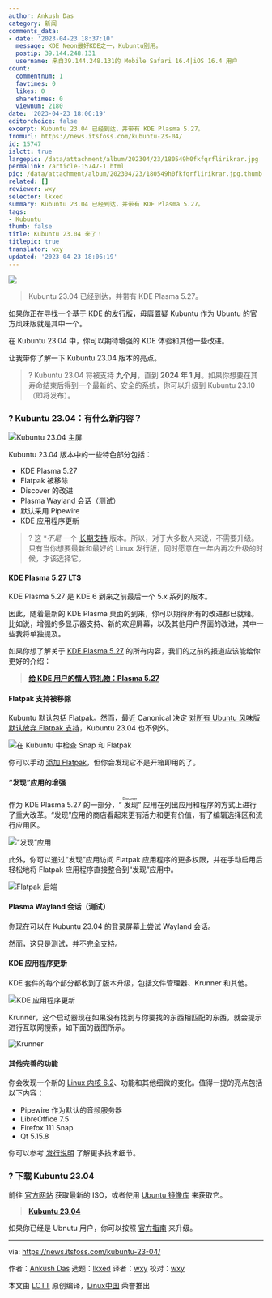 ```yaml
---
author: Ankush Das
category: 新闻
comments_data:
- date: '2023-04-23 18:37:10'
  message: KDE Neon最好KDE之一，Kubuntu别用。
  postip: 39.144.248.131
  username: 来自39.144.248.131的 Mobile Safari 16.4|iOS 16.4 用户
count:
  commentnum: 1
  favtimes: 0
  likes: 0
  sharetimes: 0
  viewnum: 2180
date: '2023-04-23 18:06:19'
editorchoice: false
excerpt: Kubuntu 23.04 已经到达，并带有 KDE Plasma 5.27。
fromurl: https://news.itsfoss.com/kubuntu-23-04/
id: 15747
islctt: true
largepic: /data/attachment/album/202304/23/180549h0fkfqrflirikrar.jpg
permalink: /article-15747-1.html
pic: /data/attachment/album/202304/23/180549h0fkfqrflirikrar.jpg.thumb.jpg
related: []
reviewer: wxy
selector: lkxed
summary: Kubuntu 23.04 已经到达，并带有 KDE Plasma 5.27。
tags:
- Kubuntu
thumb: false
title: Kubuntu 23.04 来了！
titlepic: true
translator: wxy
updated: '2023-04-23 18:06:19'
---
```


![](/data/attachment/album/202304/23/180549h0fkfqrflirikrar.jpg)



> 
> Kubuntu 23.04 已经到达，并带有 KDE Plasma 5.27。
> 
> 
> 


如果你正在寻找一个基于 KDE 的发行版，毋庸置疑 Kubuntu 作为 Ubuntu 的官方风味版就是其中一个。


在 Kubuntu 23.04 中，你可以期待增强的 KDE 体验和其他一些改进。


让我带你了解一下 Kubuntu 23.04 版本的亮点。



> 
> ? Kubuntu 23.04 将被支持 **九个月**，直到 **2024 年 1 月**。如果你想要在其寿命结束后得到一个最新的、安全的系统，你可以升级到 Kubuntu 23.10（即将发布）。
> 
> 
> 


### ? Kubuntu 23.04：有什么新内容？


![Kubuntu 23.04 主屏](/data/attachment/album/202304/23/180619lfqx5ourrbuqfjxf.png)


Kubuntu 23.04 版本中的一些特色部分包括：


* KDE Plasma 5.27
* Flatpak 被移除
* Discover 的改进
* Plasma Wayland 会话（测试）
* 默认采用 Pipewire
* KDE 应用程序更新



> 
> ? 这 \**不是* 一个 [长期支持](https://itsfoss.com/long-term-support-lts/?ref=news.itsfoss.com) 版本。所以，对于大多数人来说，不需要升级。只有当你想要最新和最好的 Linux 发行版，同时愿意在一年内再次升级的时候，才该选择它。
> 
> 
> 


#### KDE Plasma 5.27 LTS


KDE Plasma 5.27 是 KDE 6 到来之前最后一个 5.x 系列的版本。


因此，随着最新的 KDE Plasma 桌面的到来，你可以期待所有的改进都已就绪。比如说，增强的多显示器支持、新的欢迎屏幕，以及其他用户界面的改进，其中一些我将单独提及。


如果你想了解关于 [KDE Plasma 5.27](https://news.itsfoss.com/kde-plasma-5-27-release/) 的所有内容，我们的之前的报道应该能给你更好的介绍：



> 
> **[给 KDE 用户的情人节礼物：Plasma 5.27](https://news.itsfoss.com/kde-plasma-5-27-release/)**
> 
> 
> 


#### Flatpak 支持被移除


Kubuntu 默认包括 Flatpak。然而，最近 Canonical 决定 [对所有 Ubuntu 风味版默认放弃 Flatpak 支持](https://news.itsfoss.com/ubuntu-flavor-drops-flatpak/)，Kubuntu 23.04 也不例外。


![在 Kubuntu 中检查 Snap 和 Flatpak](/data/attachment/album/202304/23/180620lzt189ot3o1fyz8h.png)


你可以手动 [添加 Flatpak](https://itsfoss.com/flatpak-guide/?ref=news.itsfoss.com)，但你会发现它不是开箱即用的了。


#### “发现”应用的增强


作为 KDE Plasma 5.27 的一部分，“<ruby> 发现 <rt>  Discover </rt></ruby>” 应用在列出应用和程序的方式上进行了重大改革。“发现”应用的商店看起来更有活力和更有价值，有了编辑选择区和流行应用区。


![“发现”应用](/data/attachment/album/202304/23/180621cfvvtncaudptnnhc.png)


此外，你可以通过“发现”应用访问 Flatpak 应用程序的更多权限，并在手动启用后轻松地将 Flatpak 应用程序直接整合到“发现”应用中。


![Flatpak 后端](/data/attachment/album/202304/23/180621oodje30wgxiz2ggq.png)


#### Plasma Wayland 会话（测试）


你现在可以在 Kubuntu 23.04 的登录屏幕上尝试 Wayland 会话。


然而，这只是测试，并不完全支持。


#### KDE 应用程序更新


KDE 套件的每个部分都收到了版本升级，包括文件管理器、Krunner 和其他。


![KDE 应用程序更新](/data/attachment/album/202304/23/180622az8ettgojyjtxr9j.png)


Krunner，这个启动器现在如果没有找到与你要找的东西相匹配的东西，就会提示进行互联网搜索，如下面的截图所示。


![Krunner](/data/attachment/album/202304/23/180622pczlpzcuxpr9tllu.png)


#### 其他完善的功能


你会发现一个新的 [Linux 内核 6.2](https://news.itsfoss.com/linux-kernel-6-2-release/)、功能和其他细微的变化。值得一提的亮点包括以下内容：


* Pipewire 作为默认的音频服务器
* LibreOffice 7.5
* Firefox 111 Snap
* Qt 5.15.8


你可以参考 [发行说明](https://kubuntu.org/news/kubuntu-23-04-lunar-lobster-released/?ref=news.itsfoss.com) 了解更多技术细节。


### ? 下载 Kubuntu 23.04


前往 [官方网站](https://kubuntu.org/getkubuntu/?ref=news.itsfoss.com) 获取最新的 ISO，或者使用 [Ubuntu 镜像库](https://cdimage.ubuntu.com/kubuntu/releases/23.04/?ref=news.itsfoss.com) 来获取它。



> 
> **[Kubuntu 23.04](https://kubuntu.org/getkubuntu/?ref=news.itsfoss.com)**
> 
> 
> 


如果你已经是 Ubnutu 用户，你可以按照 [官方指南](https://help.ubuntu.com/community/KineticUpgrades/Kubuntu?ref=news.itsfoss.com) 来升级。




---


via: <https://news.itsfoss.com/kubuntu-23-04/>


作者：[Ankush Das](https://news.itsfoss.com/author/ankush/) 选题：[lkxed](https://github.com/lkxed/) 译者：[wxy](https://github.com/wxy) 校对：[wxy](https://github.com/wxy)


本文由 [LCTT](https://github.com/LCTT/TranslateProject) 原创编译，[Linux中国](https://linux.cn/) 荣誉推出